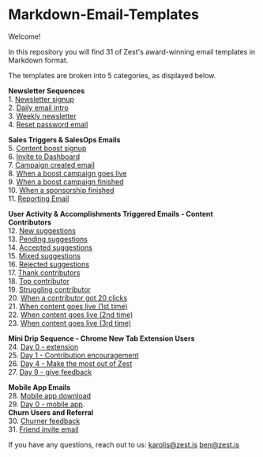 # Markdown-Email-Templates

Welcome!

In this repository you will find 31 of Zest's award-winning email templates in Markdown format.

The templates are broken into 5 categories, as displayed below.


**Newsletter Sequences**     
1\. [Newsletter signup](https://github.com/zestis/Markdown-Email-Templates/blob/master/emails/Newsletter%20signup.md)  
2. [Daily email intro](https://github.com/zestis/Markdown-Email-Templates/blob/master/emails/Daily%20email%20intro.md)  
3. [Weekly newsletter](https://github.com/zestis/Markdown-Email-Templates/blob/master/emails/Weekly%20Newsletter.md)  
4. [Reset password email](https://github.com/zestis/Markdown-Email-Templates/blob/master/emails/Reset%20password%20email.md)  

**Sales Triggers & SalesOps Emails**  
5. [Content boost signup](https://github.com/zestis/Markdown-Email-Templates/blob/master/emails/Content%20boost%20signup.md)  
6. [Invite to Dashboard](https://github.com/zestis/Markdown-Email-Templates/blob/master/emails/Invite%20to%20Dashboard.md)  
7. [Campaign created email](https://github.com/zestis/Markdown-Email-Templates/blob/master/emails/Campaign%20created%20email.md)  
8. [When a boost campaign goes live](https://github.com/zestis/Markdown-Email-Templates/blob/master/emails/When%20a%20boost%20campaign%20goes%20live.md)  
9. [When a boost campaign finished](https://github.com/zestis/Markdown-Email-Templates/blob/master/emails/When%20a%20boost%20campaign%20finished.md)  
10. [When a sponsorship finished](https://github.com/zestis/Markdown-Email-Templates/blob/master/emails/When%20a%20sponsorship%20finished.md)     
11. [Reporting Email](https://github.com/zestis/Markdown-Email-Templates/blob/master/emails/Reporting%20Email.md)  

**User Activity & Accomplishments Triggered Emails - Content Contributors**   
12. [New suggestions](https://github.com/zestis/Markdown-Email-Templates/blob/master/emails/New%20Suggestions.md)  
13. [Pending suggestions](https://github.com/zestis/Markdown-Email-Templates/blob/master/emails/Pending%20Suggestions.md)   
14. [Accepted suggestions](https://github.com/zestis/Markdown-Email-Templates/blob/master/emails/Accepted%20Suggestions.md)  
15. [Mixed suggestions](https://github.com/zestis/Markdown-Email-Templates/blob/master/emails/Mixed%20Suggestions.md)   
16. [Rejected suggestions](https://github.com/zestis/Markdown-Email-Templates/blob/master/emails/Rejected%20Suggestions.md)  
17. [Thank contributors](https://github.com/zestis/Markdown-Email-Templates/blob/master/emails/Thank%20Contributors.md)  
18. [Top contributor](https://github.com/zestis/Markdown-Email-Templates/blob/master/emails/Top%20Contributor.md)  
19. [Struggling contributor](https://github.com/zestis/Markdown-Email-Templates/blob/master/emails/Struggling%20contributor.md)  
20. [When a contributor got 20 clicks](https://github.com/zestis/Markdown-Email-Templates/blob/master/emails/When%20a%20contributor%20got%2020%20clicks.md)    
21. [When content goes live (1st time)](https://github.com/zestis/Markdown-Email-Templates/blob/master/emails/When%20Content%20Goes%20Live%20-%20First%20Time.md)  
22. [When content goes live (2nd time)](https://github.com/zestis/Markdown-Email-Templates/blob/master/emails/When%20Content%20Goes%20Live%20-%20Third%20Time.md)  
23. [When content goes live (3rd time)](https://github.com/zestis/Markdown-Email-Templates/blob/master/emails/When%20Content%20Goes%20Live%20-%20Third%20Time.md)    

**Mini Drip Sequence - Chrome New Tab Extension Users**  
24. [Day 0 - extension](https://github.com/zestis/Markdown-Email-Templates/blob/master/emails/Day%200%20-%20Extension.md)  
25. [Day 1 - Contribution encouragement](https://github.com/zestis/Markdown-Email-Templates/blob/master/emails/Day%201%20-%20Contribution%20Encouragement.md)  
26. [Day 4 - Make the most out of Zest](https://github.com/zestis/Markdown-Email-Templates/blob/master/emails/Day%204%20-%20Make%20the%20most%20out%20of%20Zest.md)    
27. [Day 9 - give feedback](https://github.com/zestis/Markdown-Email-Templates/blob/master/emails/Day%209%20-%20give%20feedback.md)  

**Mobile App Emails**   
28. [Mobile app download](https://github.com/zestis/Markdown-Email-Templates/blob/master/emails/Mobile%20app%20download.md)  
29. [Day 0 - mobile app](https://github.com/zestis/Markdown-Email-Templates/blob/master/emails/Day%200%20-%20Mobile%20App.md).          
**Churn Users and Referral**  
30. [Churner feedback](https://github.com/zestis/Markdown-Email-Templates/blob/master/emails/Churner%20feedback.md)  
31. [Friend invite email](https://github.com/zestis/Markdown-Email-Templates/blob/master/emails/Friend%20invite%20email.md)  


If you have any questions, reach out to us:
karolis@zest.is
ben@zest.is
